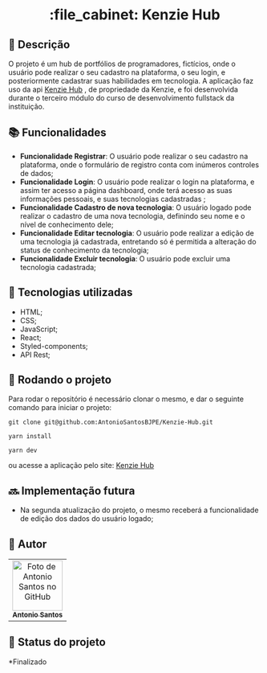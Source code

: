 <h1 align="center">:file_cabinet: Kenzie Hub</h1>

## :memo: Descrição

 O projeto é um hub de portfólios de programadores, fictícios, onde o usuário pode realizar o seu cadastro na plataforma, o seu login, e posteriormente cadastrar suas habilidades em tecnologia.
 A aplicação faz uso da api  <a href="https://github.com/Kenzie-Academy-Brasil-Developers/kenziehub-api" target="_blank"> Kenzie Hub</a> , de propriedade da Kenzie, e foi desenvolvida durante
 o terceiro módulo do curso de desenvolvimento fullstack da instituição.


## :books: Funcionalidades

- <b>Funcionalidade Registrar</b>: O usuário pode realizar o seu cadastro na plataforma, onde o formulário de registro conta com inúmeros controles de dados;
- <b>Funcionalidade Login</b>: O usuário pode realizar o login na plataforma, e assim ter acesso a página dashboard, onde terá acesso as suas informações pessoais, e suas tecnologias cadastradas ;
- <b>Funcionalidade Cadastro de nova tecnologia</b>: O usuário logado pode realizar o cadastro de uma nova tecnologia, definindo seu nome e o nível de conhecimento dele;
- <b>Funcionalidade Editar tecnologia</b>: O usuário pode realizar a edição de uma tecnologia já cadastrada, entretando só é permitida a alteração do status de conhecimento da tecnologia;
- <b>Funcionalidade Excluir tecnologia</b>: O usuário pode excluir uma tecnologia cadastrada;


## :wrench: Tecnologias utilizadas

- HTML;
- CSS;
- JavaScript;
- React;
- Styled-components;
- API Rest;

## :rocket: Rodando o projeto

Para rodar o repositório é necessário clonar o mesmo, e dar o seguinte comando para iniciar o projeto:

```
git clone git@github.com:AntonioSantosBJPE/Kenzie-Hub.git
```
```
yarn install
```
```
yarn dev
```
ou acesse a aplicação pelo site: <a href="https://react-entrega-kenzie-hub-complete-antonio-santos-bjpe.vercel.app/" target="_blank"> Kenzie Hub</a>


## :soon: Implementação futura

- Na segunda atualização do projeto, o mesmo receberá a funcionalidade de edição dos dados do usuário logado;

## :handshake: Autor

<table>
  <tr>
    <td align="center">
      <a href="https://github.com/AntonioSantosBJPE">
        <img src="https://avatars.githubusercontent.com/u/110032374?v=4" width="100px;" alt="Foto de Antonio Santos no GitHub"/><br>
        <sub>
          <b>Antonio Santos</b>
        </sub>
      </a>
    </td>
  </tr>
</table>

## :dart: Status do projeto

\*Finalizado
